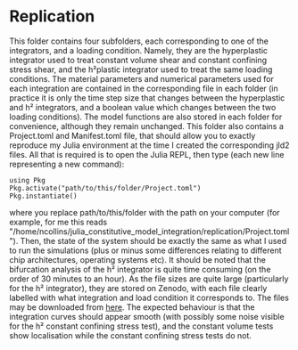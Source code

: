 # Replication
This folder contains four subfolders, each corresponding to one of the integrators, and a loading condition. Namely, they are the hyperplastic integrator used to treat constant volume shear and constant confining stress shear, and the h²plastic integrator used to treat the same loading conditions. The material parameters and numerical parameters used for each integration are contained in the corresponding file in each folder (in practice it is only the time step size that changes between the hyperplastic and h² integrators, and a boolean value which changes between the two loading conditions). The model functions are also stored in each folder for convenience, although they remain unchanged. This folder also contains a Project.toml and Manifest.toml file, that should allow you to exactly reproduce my Julia environment at the time I created the corresponding jld2 files. All that is required is to open the Julia REPL, then type (each new line representing a new command):
```
using Pkg
Pkg.activate("path/to/this/folder/Project.toml")
Pkg.instantiate()
```
where you replace path/to/this/folder with the path on your computer (for example, for me this reads "/home/ncollins/julia_constitutive_model_integration/replication/Project.toml"). Then, the state of the system should be exactly the same as what I used to run the simulations (plus or minus some differences relating to different chip architectures, operating systems etc). It should be noted that the bifurcation analysis of the h² integrator is quite time consuming (on the order of 30 minutes to an hour).
As the file sizes are quite large (particularly for the h² integrator), they are stored on Zenodo, with each file clearly labelled with what integration and load condition it corresponds to. The files may be downloaded from [here](https://zenodo.org/records/10926006).
The expected behaviour is that the integration curves should appear smooth (with possibly some noise visible for the h² constant confining stress test), and the constant volume tests show localisation while the constant confining stress tests do not.